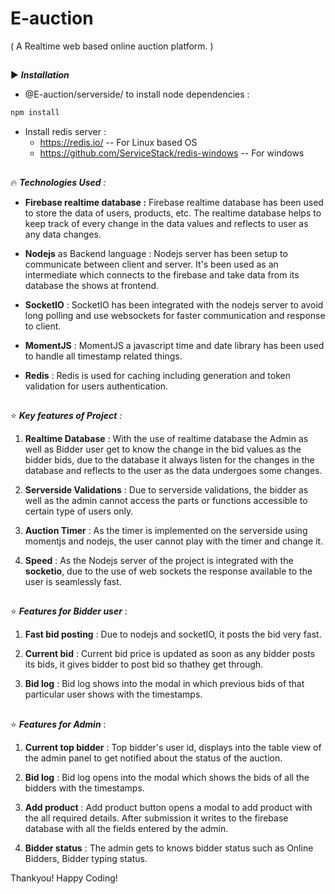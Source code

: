# E-auction
 ( A Realtime web based online auction platform. )



##
:arrow_forward:  __*Installation*__

* @E-auction/serverside/ to install node dependencies :

```bash
npm install
```
* Install redis server :
    * https://redis.io/  -- For Linux based OS
    * https://github.com/ServiceStack/redis-windows  -- For windows

##
:fire: *__Technologies Used__ :*

* __Firebase realtime database :__ Firebase realtime database has been used to store the data of users, products, etc. The realtime database helps to keep track of every change in the data values and reflects to user as any data changes.

* __Nodejs__ as Backend language : Nodejs server has been setup to communicate between client and server. It's been used as an intermediate which connects to the firebase and take data from its database the shows at frontend.

* __SocketIO__ : SocketIO has been integrated with the nodejs server to avoid long polling and use websockets for faster communication and response to client.

* __MomentJS__ : MomentJS a javascript time and date library has been used to handle all timestamp related things.

* __Redis__ : Redis is used for caching including generation and token validation for users authentication.
##
:star: *__Key features of Project__ :*


1. __Realtime Database__ : With the use of realtime database the Admin as well as Bidder user get to know the change in the bid values as the bidder bids, due to the database it always listen for the changes in the database and reflects to the user as the data undergoes some changes.

2. __Serverside Validations__ : Due to serverside validations, the bidder as well as the admin cannot access the parts or functions accessible to certain type of users only.

3. __Auction Timer__ : As the timer is implemented on the serverside using momentjs and nodejs, the user cannot play with the timer and change it.

4. __Speed__ : As the Nodejs server of the project is integrated with the **socketio**, due to the use of web sockets the response available to the user is seamlessly fast.

##
:star: *__Features for Bidder user__* : 

1. __Fast bid posting__ : Due to nodejs and socketIO, it posts the bid very fast.

2. __Current bid__ : Current bid price is updated as soon as any bidder posts its bids, it gives bidder to post bid so thathey get through.

3. __Bid log__ : Bid log shows into the modal in which previous bids of that particular user shows with the timestamps.

##
:star: *__Features for Admin__* : 

1. __Current top bidder__ : Top bidder's user id, displays into the table view of the admin panel to get notified about the status of the auction.

2. __Bid log__ : Bid log opens into the modal which shows the bids of all the bidders with the timestamps.

3. __Add product__ : Add product button opens a modal to add product with the all required details. After submission it writes to the firebase database with all the fields entered by the admin.

4. __Bidder status__ : The admin gets to knows bidder status such as Online Bidders, Bidder typing status.

Thankyou! Happy Coding!













